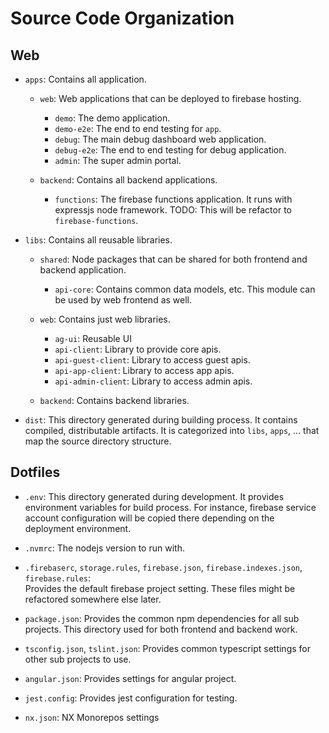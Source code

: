 # Source Code Organization

## Web 

* `apps`: Contains all application.
    * `web`: Web applications that can be deployed to firebase hosting.
        * `demo`: The demo application.
        * `demo-e2e`: The end to end testing for `app`.
        * `debug`: The main debug dashboard web application.
        * `debug-e2e`: The end to end testing for debug application.
        * `admin`: The super admin portal.
    
    * `backend`: Contains all backend applications. 
        * `functions`: The firebase functions application. It runs with expressjs node framework.
        TODO: This will be refactor to `firebase-functions`.

* `libs`: Contains all reusable libraries.
    * `shared`: Node packages that can be shared for both frontend and backend application.
        * `api-core`: Contains common data models, etc. This module can be used by web frontend as well.
    * `web`: Contains just web libraries.
        * `ag-ui`: Reusable UI
        * `api-client`: Library to provide core apis.
        * `api-guest-client`: Library to access guest apis.
        * `api-app-client`: Library to access app apis.
        * `api-admin-client`: Library to access admin apis.
        
    * `backend`: Contains backend libraries.


* `dist`: This directory generated during building process. It contains compiled, distributable artifacts. 
It is categorized into `libs`, `apps`, ... that map the source directory structure.

## Dotfiles

* `.env`: This directory generated during development. It provides environment variables for build process. 
For instance, firebase service account configuration will be copied there depending on the deployment environment.

* `.nvmrc`: The nodejs version to run with. 

* `.firebaserc`, `storage.rules`,  `firebase.json`, `firebase.indexes.json`, `firebase.rules`:  
Provides the default firebase project setting. These files might be refactored somewhere else later.

* `package.json`: Provides the common npm dependencies for all sub projects. This directory used for both
frontend and backend work. 

* `tsconfig.json`, `tslint.json`: Provides common typescript settings for other sub projects to use.

* `angular.json`: Provides settings for angular project.

* `jest.config`: Provides jest configuration for testing.

* `nx.json`: NX Monorepos settings
